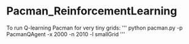 # Pacman_ReinforcementLearning

To run Q-learning Pacman for very tiny grids:
'''
python pacman.py -p PacmanQAgent -x 2000 -n 2010 -l smallGrid
'''
